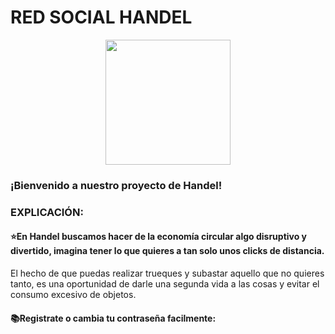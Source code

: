 # RED SOCIAL HANDEL

<p align="center" >
     <img width="200" heigth="200" src="https://github.com/betangil238/Handel/assets/121052500/bbc85675-c0c6-4865-9c17-f72fc34eebe8">
</p>

### ¡Bienvenido a nuestro proyecto de Handel! 


### EXPLICACIÓN:

#### ⭐En Handel buscamos hacer de la economía circular algo disruptivo y divertido, imagina tener lo que quieres a tan solo unos clicks de distancia.
El hecho de que puedas realizar trueques y subastar aquello que no quieres tanto, es una oportunidad de darle una segunda vida a las cosas y evitar el consumo excesivo de objetos. 

#### 📚Registrate o cambia tu contraseña facilmente:
